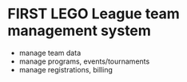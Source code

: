 

# FIRST LEGO League team management system

* manage team data
* manage programs, events/tournaments
* manage registrations, billing


